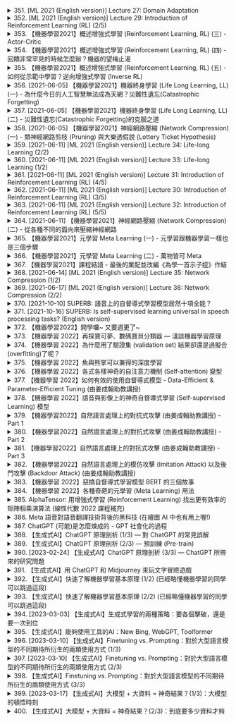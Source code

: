 <details>
<summary>351. [ML 2021 (English version)] Lecture 27: Domain Adaptation</summary><br>

<a href="https://www.youtube.com/watch?v=8AKqH6V9kjE" target="_blank">
    <img src="https://img.youtube.com/vi/8AKqH6V9kjE/maxresdefault.jpg" 
        alt="[Youtube]" width="200">
</a>

# [ML 2021 (English version)] Lecture 27: Domain Adaptation


</details>

<details>
<summary>352. [ML 2021 (English version)] Lecture 29: Introduction of Reinforcement Learning (RL) (2/5)</summary><br>

<a href="https://www.youtube.com/watch?v=jbN0oYLtXps" target="_blank">
    <img src="https://img.youtube.com/vi/jbN0oYLtXps/maxresdefault.jpg" 
        alt="[Youtube]" width="200">
</a>

# [ML 2021 (English version)] Lecture 29: Introduction of Reinforcement Learning (RL) (2/5)


</details>

<details>
<summary>353. 【機器學習2021】概述增強式學習 (Reinforcement Learning, RL) (三) - Actor-Critic</summary><br>

<a href="https://www.youtube.com/watch?v=kk6DqWreLeU" target="_blank">
    <img src="https://img.youtube.com/vi/kk6DqWreLeU/maxresdefault.jpg" 
        alt="[Youtube]" width="200">
</a>

# 【機器學習2021】概述增強式學習 (Reinforcement Learning, RL) (三) - Actor-Critic


</details>

<details>
<summary>354. 【機器學習2021】概述增強式學習 (Reinforcement Learning, RL) (四) - 回饋非常罕見的時候怎麼辦？機器的望梅止渴</summary><br>

<a href="https://www.youtube.com/watch?v=73YyF1gmIus" target="_blank">
    <img src="https://img.youtube.com/vi/73YyF1gmIus/maxresdefault.jpg" 
        alt="[Youtube]" width="200">
</a>

# 【機器學習2021】概述增強式學習 (Reinforcement Learning, RL) (四) - 回饋非常罕見的時候怎麼辦？機器的望梅止渴


</details>

<details>
<summary>355. 【機器學習2021】概述增強式學習 (Reinforcement Learning, RL) (五) - 如何從示範中學習？逆向增強式學習 (Inverse RL)</summary><br>

<a href="https://www.youtube.com/watch?v=75rZwxKBAf0" target="_blank">
    <img src="https://img.youtube.com/vi/75rZwxKBAf0/maxresdefault.jpg" 
        alt="[Youtube]" width="200">
</a>

# 【機器學習2021】概述增強式學習 (Reinforcement Learning, RL) (五) - 如何從示範中學習？逆向增強式學習 (Inverse RL)


</details>

<details>
<summary>356. [2021-06-05] 【機器學習2021】機器終身學習 (Life Long Learning, LL) (一) - 為什麼今日的人工智慧無法成為天網？災難性遺忘(Catastrophic Forgetting)</summary><br>

<a href="https://www.youtube.com/watch?v=rWF9sg5w6Zk" target="_blank">
    <img src="https://img.youtube.com/vi/rWF9sg5w6Zk/maxresdefault.jpg" 
        alt="[Youtube]" width="200">
</a>

# 【機器學習2021】機器終身學習 (Life Long Learning, LL) (一) - 為什麼今日的人工智慧無法成為天網？災難性遺忘(Catastrophic Forgetting)

### 核心主題：Life Long Learning（終身學習）的挑戰與評估方法

#### 主要觀念：
1. **終身學習的定義**：
   - 終身學習是指機器在面對一系列連續任務時，能夠逐漸適應並提高性能，而不斷更新其知識和能力。

2. **主要挑戰**：
   - **數據災氾（Data Flood）**：隨著新任務的引入，舊任務的數據逐漸被淹沒，導致模型可能遺忘或無法有效遷移已有知識。
   - **知識遷移的困難性**：新舊任務之間可能存在概念差異，機器需要有效地將已習得的知識應用到新的情境中。

3. **評估方法的核心思想**：
   - 終身學習的效果通常通過模型在完成所有任務後，對先前所有任務的性能進行綜合評估來衡量。
   - 評估方法包括向前遷移（Forward Transfer）和向後遷移（Backward Transfer），用於分析模型在新增任務後對舊任務影響的程度。

#### 問題原因：
1. **數據淹沒**：
   - 新任務的大量數據可能蓋過舊任務的數據，導致模型性能下降。
   
2. **遷移學習的局限性**：
   - 現有方法往往未能有效處理新舊任務之間的概念差異，影響遷移效果。

#### 解cision 方法：
1. **向前遷移（Forward Transfer）**：
   - 評估在未接觸到某項新任務時，模型已掌握的能力。
   - 使用指標：$RT-1, T$ 指標，計算在新增任務前後模型性能的提升。

2. **向後遷移（Backward Transfer）**：
   - 評估學習新任務後對舊任務性能的影響。
   - 使用指標：$R_{T-1, 1}$ 和 $R_1,1$，計算在新增任務前後舊任務性能的下降幅度。

3. **綜合評估方法**：
   - 將所有任務完成後的正確率平均值作為終身學習系統的整體評估指標。
   - 評估模型在完成所有任務後對早期任務的保持能力，通常會逐漸降低。

#### 優 化 方 式：
1. **提出高階遷移機制**：
   - 採用更加智能的遷移學習策略，例如使用元學習（Meta-Learning）或多層次表示學習，來提高舊任務知識的保留和新舊任務之間的遷移效果。

2. **數據平衡技術**：
   - 引入數據再加權或生成技術，平衡新舊任務的數據影響力，防止數據淹沒現象。

3. **網絡架構優化**：
   - 設計特定的神經網絡結構，如分離式憶憶儲單元，來保存和更新不同任務的知識，避免相互幹擾。

#### 結論與展望：
1. **目前挑戰**：
   - 大多數終身學習方法仍舊面臨遷移效率低、數據淹沒等問題，導致性能未能達到理想狀態。
   - 向後遷移（Backward Transfer）指標通常為負，表顯模型在新增任務後舊能力的下降。

2. **未來方向**：
   - 開發更加高效的遷移學習算法，提升新舊任務之間的知識共享和保留效果。
   - 探索新型網絡架構和數據處理技術，以應對終身學習中的多樣化挑戰。
</details>

<details>
<summary>357. [2021-06-05] 【機器學習2021】機器終身學習 (Life Long Learning, LL) (二) - 災難性遺忘(Catastrophic Forgetting)的克服之道</summary><br>

<a href="https://www.youtube.com/watch?v=Y9Jay_vxOsM" target="_blank">
    <img src="https://img.youtube.com/vi/Y9Jay_vxOsM/maxresdefault.jpg" 
        alt="[Youtube]" width="200">
</a>

# 【機器學習2021】機器終身學習 (Life Long Learning, LL) (二) - 災難性遺忘(Catastrophic Forgetting)的克服之道

### 研究領域：終身學習（Lifelong Learning）/ 持續學習（Continual Learning）

#### 核心概念：
- **終身學習（Lifelong Learning）**：指機器在現實環境中逐步接觸新任務，並在不遺忘舊知識的前提下，不斷提升學習能力。
- **持續學習（Continual Learning）**：強調模型在線性時間內處理非穩態數據流的能力，避免 catastrophic forgetting。

---

### 文章重點整理

#### 1. 核心主題
- 探討終身學習的三個情境及其挑戰。
- 強調模型在連續任務學習中避免知識遺忘的重要性。
- 分析不同學習策略對模型性能的影響。

#### 2. 主要觀念
- **非穩態數據流**：學習任務和數據分布隨時間變化，且新舊任務相互影響。
- **逐次任務學習**：模型需在接觸每一項新任務後，保持並提升已有能力。
- ** Curriculum Learning**：通過合理安排學習任務的順序，提高學習效率。

#### 3. 問題原因
- **Catastrophic Forgetting**：傳統深度學習方法易因更新參數而遺忘舊知識。
- **任務依賴性**：新舊任務之間的特性差異可能互相干擾。
- **模型容量限制**：固定架構難以適應不斷增加的新任務。

#### 4. 解決方法
##### (1) 知識保存技術
- **早期 freezing 技術**：鎖定關鍵網路層，防止其參數更新。
- ** elastic weight consolidation**：動態調控 synaptic intelligence，保護重要權重。
- **Progressive Neural Networks**：逐次增加新ネットワーク層，避免幹擾舊結構。

##### (2) 數據保存技術
- **生成數據方法**：利用GAN等模型生成虛擬數據，平衡新舊任務的訓練數據量。
- **經驗回放**：存儲並重複使用過去任務的數據，防止遺忘。

##### (3) 網路架構優化
- **多任務學習架構**：設計共享和專用子網絡，實現多任務協作。
- **分模塊結構**：將網路劃分為可更新和不可更新部分，平衡新舊任務需求。

#### 5. 優化方式
- ** Curriculum Learning**：按特定順序學習任務，降低 catastrophic forgetting 的風險。
- **動態模型調整**：根據新舊任務特性，動態優化模型架構和參數。
- **聯合學習策略**：結合知識保存、數據生成和網絡架構優化，提升整體性能。

#### 6. 結論
- 終身學習在實際應用中具有重要意義，需綜合考慮任務特性、模型架枸和學習策略。
- 相同順序的任務學習效果差異明顯， Curriculum Learning 可顯著提升學習效率。
- 未來研究可進一步探索更高效的知識保存方法和動態適應機制。

---

### 研究領域重要概念
1. **終身學習（Lifelong Learning）**：指機器在不斷變化的環境中，持續接觸新任務並累積知識的能力。
2. **持續學習（Continual Learning）**：強調模型在處理非穩態數據流時的實時性與有效性。
3. ** Curriculum Learning**：通過合理安排學習內容的順序，提升學習效率和效果的方法。

---

以上為文章整理之重點，各小節以條列格式清晰地闡述了核心主題、主要觀念、問題原因、解決方法、優化方式及結論。
</details>

<details>
<summary>358. [2021-06-05] 【機器學習2021】神經網路壓縮 (Network Compression) (一) - 類神經網路剪枝 (Pruning) 與大樂透假說 (Lottery Ticket Hypothesis)</summary><br>

<a href="https://www.youtube.com/watch?v=utk3EnAUh-g" target="_blank">
    <img src="https://img.youtube.com/vi/utk3EnAUh-g/maxresdefault.jpg" 
        alt="[Youtube]" width="200">
</a>

# 【機器學習2021】神經網路壓縮 (Network Compression) (一) - 類神經網路剪枝 (Pruning) 與大樂透假說 (Lottery Ticket Hypothesis)

### 文章重點整理

#### 核心主題
- **網絡修剪（Network Pruning）的有效性與影響**
- **大樂透假說（Lottery Ticket Hypothesis, LTH）的討論與爭議**

#### 主要觀念
1. **大樂透假說的核心思想**：
   - 經過訓練後的大型神經網絡中，存在一些小型的子網絡（_lottery tickets_），這些子網絡在隨機初始化時即具有良好的學習能力。
   - 修剪大型網絡以保留這些優秀的子網絡，並在修剪後進行微調，可以達到與原網絡相近或甚至更佳的性能。

2. **反對大樂透假說的研究**：
   - 某些研究指出，直接訓練小型網絡（而非修剪後的網絡）在適當調整訓練參數的情況下，可以獲得 competitive 的性能。
   - 網絡修剪的效果可能受到學習率和修剪策略的影響。

#### 問題原因
1. **大樂透假說的局限性**：
   - 修剪後的網絡需要依賴從大型網絡中繼承的參數，這限制了其通用性和可解釋性。
   - 在某些情況下（如高.learning rate或結構化修剪），大樂透假說的效果並不顯著。

2. **直接訓練小型網絡的挑戰**：
   - 小型網絡在訓練初期可能表現 inferior，但通過增加訓練步數或調整超參數，可以逐步提升性能。

#### 解決方法
1. **修剪後網絡的微調**：
   - 在修剪大型網絡後，對保留的部分進行額外的微調以優化性能。

2. **直接訓練小型網絡的策略**：
   - 增加訓練數據或訓練步數。
   - 調整學習率和正則化參數以提高訓練效果。

3. **多樣化修剪策略**：
   - 採用結構化修剪（如按通道或 neurons 進行修剪），而非完全不結構化的修剪，可能獲得更好的結果。

#### 結論
1. **大樂透假說的影響**：
   - 儘管在某些條件下成立，但其普適性受到質疑。未來的研究需要進一步探討其適用範圍和限制。

2. **網絡修剪與直接訓練的平衡**：
   - 修剪技術在特定情況下有效，但直接訓練小型網絡在適當調整後也可以獲得競爭力。
   - 網絡規模的選擇應該根據具體任務和數據集來定。

3. **未來研究方向**：
   - 探討不同修剪策略對性能的影響。
   - 深入研究大樂透假說在不同架構和任務中的表現。
   - 資源受限的情況下，探索如何在不依賴大型網絡的前提下，提升小型模型的效果。

---

### 總結
文章圍繞網絡修剪的有效性展開了深入探討，既肯定了大樂透假說的貢獻，也指出了其局限性。同時，提出了直接訓練小型網絡的可能性和條件，為網絡設計提供了多樣化的選擇。未來的研究需進一步驗證不同策略在各種場景下的效果，以期找到最優的模型壓縮與訓練方法。
</details>

<details>
<summary>359. [2021-06-11] [ML 2021 (English version)] Lecture 34: Life-long Learning (2/2)</summary><br>

<a href="https://www.youtube.com/watch?v=-2r4cqDP4BY" target="_blank">
    <img src="https://img.youtube.com/vi/-2r4cqDP4BY/maxresdefault.jpg" 
        alt="[Youtube]" width="200">
</a>

# [ML 2021 (English version)] Lecture 34: Life-long Learning (2/2)

### 核心主題
- **_life-long learning (持續學習)**: 探討模型在連續任務學習中如何避免 catastrophic forgetting（災難性遺忘），並在不同任務之間保持良好的性能。

### 主要觀念
1. **Catastrophic Forgetting**: 模型在學習新任務時，可能會完全遺忘之前學到的知識。
2. **Incremental Learning**: 在不遺忘先前知識的情況下逐步學習新任務。
3. **Data Generation Methods**: 通過生成數據來緩解存儲真實數據的高成本問題。

### 問題原因
- **Task Dependency**: 後續任務的學習可能會影響先前任務的表現，尤其是當任務順序不合理時。
- **Resource Constraints**: 存儲和處理大量真實數據的需求較高。

### 解決方法
1. **Regularization Techniques**:
   - **Elastic Weight Consolidation (EWC)**: 通過限制關鍵參數的變化來保護重要權重。
   - **Synaptic Intelligence (SI)**: 動態調整參數更新，優先保留對先前任務重要的神經元。
2. **Data Generation Approaches**:
   - 使用生成對抗網絡（GANs）或其他生成模型創建合成數據，以減少對真實數據的依賴。
3. **Curriculum Learning**: 通過合理安排任務順序，逐步增加任務難度，優化學習效果。

### 優化方式
1. **Task Order Optimization**: 研究不同任務順序對學習效果的影響，尋找最優的學習路徑。
2. **Efficient Resource Utilization**: 利用生成數據代替存儲真實數據，降低計算和存儲成本。
3. **Generalization Across Tasks**: 通過優化模型結構或算法，提高模型在多任務間的泛化能力。

### 結論
- 持續學習是人工智能領域的重要研究方向，旨在實現類似人類的學習能力。
- 目前已有一些有效的解決方案，如正則化技術、數據生成方法和課程學習策略。
- 未來的研究應關注更複雜的持續學習場景，並探索如何在不同任務順序下優化模型性能。

### 參考文獻
- "Learning without Forgetting" (LwF)
- Incremental Classifier and Representation Learning (iCaRl)
</details>

<details>
<summary>360. [2021-06-11] [ML 2021 (English version)] Lecture 33: Life-long Learning (1/2)</summary><br>

<a href="https://www.youtube.com/watch?v=yAX8Ydfek_I" target="_blank">
    <img src="https://img.youtube.com/vi/yAX8Ydfek_I/maxresdefault.jpg" 
        alt="[Youtube]" width="200">
</a>

# [ML 2021 (English version)] Lecture 33: Life-long Learning (1/2)

### 文章重點整理

#### 核心主題
- **_life-long learning (Lifelong Learning, L4)_**：探討機器學習模型在連續任務學習中保持性能的挑戰與方法。

#### 主要觀念
1. **連續任務學習的特性**：
   - 隨著新任務的加入，舊任務的表現會逐漸下降。
   - 最近學習的任務通常表現最佳，而早期任務可能被嚴重遺忘。

2. **評估方法**：
   - **前向遷移（Forward Transfer）**：衡量模型在未接觸特定任務時的學習效果。
   - **反向遷移（Backward Transfer）**：評估模型在完成所有任務後，對早期任務表現的影響。
   - **平均正確率**：學習完所有任務後，模型在所有任務上的平均性能。

3. **挑戰與問題**：
   - 模型在學習新任務時容易遺忘舊任務（ catastrophic forgetting）。
   - 如何量化遷移能力和遺忘程度是評估系統的重要課題。

#### 評估方法詳細解說
1. **平均正確率**：
   - 學習完所有任務後，測試模型在所有任務上的正確率並取平均。
   - 最常見的評估指標，反映模型整體性能。

2. **反向遷移（Backward Transfer）**：
   - 計算公式：$\text{Backward Transfer} = \sum_{t=1}^{T} (R_T,t - R_t,t)$。
   - 解釋：衡量完成所有任務後，模型對早期任務表現的提升或下降情況。
   - 通常為負值，若遷移能力為正則表示模型在新任務學習後提升了早期任務性能。

3. **前向遷移（Forward Transfer）**：
   - 計算公式：$\text{Forward Transfer} = R_{T-1,T} - R_{0,T}$。
   - 解釋：衡量模型在未接觸特定任務時的學習效果，評估模型的泛化能力。

#### 優化方式
- **平衡新舊任務學習**：通過正規化的技術（如 Elastic Weight Consolidation, EWC）來防止 catastrophic forgetting。
- **遷移學習策略**：設計modelo que mantenha o desempenho em tarefas anteriores ao aprender novas.

#### 總結
- 機器學習模型在連續任務學習中面臨遺忘問題，反向遷移和平均正確率是常見的評估指標。
- 反向遷移為負值代表模型性能下降，若能提出方法使遷移能力為正，表示模型具有強大的 life-long learning 能力。
- 未來研究可聚焦於設計更有效的防止遺忘技術，並探索如何提升遷移學習的效果。
</details>

<details>
<summary>361. [2021-06-11] [ML 2021 (English version)] Lecture 31: Introduction of Reinforcement Learning (RL) (4/5)</summary><br>

<a href="https://www.youtube.com/watch?v=pibO_5JhQ4U" target="_blank">
    <img src="https://img.youtube.com/vi/pibO_5JhQ4U/maxresdefault.jpg" 
        alt="[Youtube]" width="200">
</a>

# [ML 2021 (English version)] Lecture 31: Introduction of Reinforcement Learning (RL) (4/5)

### 文章重點整理

#### 核心主題
- **.reward shaping 在強化學習中的應用**
- **基於好奇心的獎勵塑形方法**

#### 主要觀念
1. **Reward Shaping (獎勵塑形)**
   - 定義： Reward shaping 是一種通過設計和調整獎勵函數來指導AGENT learning過程的方法。
   - 段落位置：第2段

2. **Curiosity-Based Reward Shaping (基於好奇心的獎勵塑形)**
   - 定義： 基於好奇心的獎勵塑形是一種通過激發AGENT的好奇心，使其主動探索新環境和新事物的方法。
   - 段落位置： 第10段

3. **Sparse Rewards (稀疏獎勵)**
   - 說明： 稀疏獎勵是指在學習過程中獎勵信號出現的頻率很低，使得AGENT難以有效學習。
   - 段落位置： 第8段

4. **Meaningful New Things (有意義的新事物)**
   - 定義： 在基於好奇心的獎勵塑形中，有意義的新事物是指AGENT在探索過程中新接觸到的、具有實際意義的信息或環境變化。
   - 段落位置： 第10段

#### 啟發來源
- **ICML 2017 Paper on Curiosity-Based Reinforcement Learning**
  - 內容簡述： 本文提出了一種基於好奇心的強化學習方法，並通過實驗展示了該方法在Mario遊戲中的有效性。
  - 段落位置： 第9段

#### 問題原因
1. **Sparse Rewards Issue (稀疏獎勵問題)**
   - 說明： 稀疏獎勵使得AGENT難以從環境中獲得及時和有效的反饋，影響學習效率。
   - 段落位置： 第8段

2. **Noise in Exploration (探索中的噪聲問題)**
   - 說明： 在基於好奇心的獎勵塑形中，AGENT可能因環境中的噪聲而誤判新事物，從而影響有效探索。
   - 段落位置： 第13段

#### 解決方法
1. **Curiosity-Based Intrinsic Reward (基於好奇心的固有獎勵)**
   - 說明： 經過設計的固有獎勵函數用於激發AGENT的好奇心，使其更有可能探索新環境。
   - 段落位置： 第10段

2. **Filtering Meaningless Noise (過濾無意義噪聲)**
   - 說明： 在基於好奇心的獎勵塑形中，需設計機制以過濾無意義的新事物，如背景噪聲，確保AGENT能有效探索。
   - 段落位置： 第13段

3. **Pre-training and Fine-tuning (預訓練和微調)**
   - 說明： 在某些情況下，AGENT需要先在已知環境中進行預訓練，然後再在新環境中進行微調以提高學習效果。
   - 段落位置： 第12段

#### 總結
- **Reward Shaping的價值**： Reward shaping 是一種有效的強化學習技術，能夠通過設計獎勵函數引導AGENT learning方向。
- **Curiosity-Based 方法的創新性**： 基於好奇心的獎勵塑形方法成功地激發了AGENT的好奇心，使其在缺乏外部獎勵的情況下也能進行有效的探索和學習。
- **挑戰與改進**： 雖然基於好奇心的方法展示出了巨大的潛力，但還需要進一步研究如何過濾無意義的新事物，並提高其在不同環境中的泛化能力。

#### 參考文獻
1. Curiosity-Based Reinforcement Learning Paper (ICML 2017)
   - 貢獻： 提出了一種基於好奇心的強化學習方法，展示了其在遊戲環境中的有效性。
   
---

以上整理涵蓋了文章的核心主題、主要觀念、問題原因、解決方法、優化方式和結論等部分，每個主要概念均附有相應段落位置供查閱。
</details>

<details>
<summary>362. [2021-06-11] [ML 2021 (English version)] Lecture 30: Introduction of Reinforcement Learning (RL) (3/5)</summary><br>

<a href="https://www.youtube.com/watch?v=Cf-WkM-Xef0" target="_blank">
    <img src="https://img.youtube.com/vi/Cf-WkM-Xef0/maxresdefault.jpg" 
        alt="[Youtube]" width="200">
</a>

# [ML 2021 (English version)] Lecture 30: Introduction of Reinforcement Learning (RL) (3/5)

# 文章整理：深度強化學習中的策略.gradient descent 方法

## 核心主題
本文主要探討深度強化學習中策略.gradient descent方法的核心思想及其應用，特別是其在多個具體算法（如DQN和Rainbow DQN）中的實現與優化。

---

## 主要觀念

1. **策略.gradient descent的基本原理**  
   - 策略.gradient descent是一種通過梯度下降方法來最優化策略的方法，旨在最大化累積獎勵。
   - 通過將策略表示為神經網絡，並利用環境反饋來更新網絡參數，從而實現策略的迭代改進。

2. **與值函數方法的結合**  
   - 策略.gradient descent通常與值函數（V(s)）相結合，其中值函數表徵在某一狀態下平均累積獎勵的期望。
   - 如果策略產生的獎勵超過值函數的期望值，則表明策略表現優異；否則需進行調整。

3. **_sampling的重要性**  
   - 總體來看，強化學習的效果高度依賴於樣本的質量和多寡。良好的sampling能有效提高算法的訓練效果。

---

## 問題原因

1. **環境不確定性**  
   - 在某些情況下，後續狀態（S_b）並非總是跟隨先前列車狀態（S_a），這導致傳統方法難以有效學習。

2. **過於依賴固定序列**  
   - 若算法過度依賴固定的環境序列來訓練值函數，將限制其在多樣化環境中的適應能力。

---

## 解決方法

1. **強調sampling的關鍵作用**  
   - 確保足夠多且多樣化的樣本被收集，以提高值函數估計的準確性。  
   - 在實踐中，可通過增加 episodic 的數量或使用經驗重放（Experience Replay）技術來優化 sampling。

2. **利用期望值進行策略評估**  
   - 值函數V(s)被定義為在狀態s下平均累積獎勵的期望。即使環境存在 randomness，仍可通過.expectation的計算來指導策略的改進。

3. **.actor 為概率分佈的實現**  
   - 將.actor 看作一個概率分髮器，其輸出經過.softmax normalization後用於_sampling actions。這使得策略具有探索性與利用性的平衡。

---

## 優化方式

1. **多樣化的sampling策略**  
   - 使用經驗重放等技術來增加樣本的多樣性，從而提高算法的泛化能力。

2. **複合算法的集成**  
   - 如Rainbow DQN，通過整合七種不同的DQN變體（如Double DQN、 Dueling DQN等），顯著提升了算法的性能和穩定性。

3. **深度網絡的結構優化**  
   - 選擇適合task的網絡架構，並 tunes hyperparameters（例如學習率、批量大小等）以進一步提升訓練效果。

---

## 結論

策略.gradient descent方法為深度強化學習提供了一種有效的框架。通過結合值函數和.actor ，該方法能在不確定性和複雜性並存的環境中實現高效的學習與決策。未來的研究可圍繞更優化的sampling技術、網絡架構的設計以及多智能體協作等方面進一步展開，以應對更具挑戰性的應用場景。
</details>

<details>
<summary>363. [2021-06-11] [ML 2021 (English version)] Lecture 32: Introduction of Reinforcement Learning (RL) (5/5)</summary><br>

<a href="https://www.youtube.com/watch?v=9H3ShV57lHs" target="_blank">
    <img src="https://img.youtube.com/vi/9H3ShV57lHs/maxresdefault.jpg" 
        alt="[Youtube]" width="200">
</a>

# [ML 2021 (English version)] Lecture 32: Introduction of Reinforcement Learning (RL) (5/5)

### 小節歸納

#### 核心主題
- 強化學習（Reinforcement Learning, RL）在機器人控制和自動化行為中的應用。
- 使用 imitation learning 和 inverse reinforcement learning (IRL) 方法來教導機器完成特定任務。
- 探討機器能否超越人類能力的可能。

#### 主要觀念
1. **imitation learning**：通過示範行為讓機器學習並重現該行為。
2. **inverse reinforcement learning (IRL)**：從示範中推斷.reward function，使機器理解目標和獎勵結構。
3. **_reward function_**：定義任務的獎勵標準，指導機器完成特定目標。
4. **自主目標設置**：機器可以自創目標並探索實現方法。

#### 問題原因
- 傷害 imitation learning 的限制在於示範行為可能不完美或不易於重現。
- IRL 方法需要明確的.reward function，否則易受示範者偏好偏差影響。
- 傷害機器依賴人類示範，缺乏自主學習和改進能力。

#### 解決方法
1. **使用 IRL 獲取.reward function**：通過示範行為推斷.reward function，使機器理解目標。
2. **增加額外限制條件**：在已有的.reward function 中添加新條件，如速度要求，以激勵機器優化性能。
3. **自主目標設置**：允許機器自定目標並探索實現方法，提升學習能力。

#### 確優化方式
1. **改進 IRL 框架**：通過強化學習和多樣化的示範數據來提高.reward function 的準確性。
2. **結合其他算法**：將 IRL 與深度學習、圖像識別等技術結合，提升機器的綜合能力。
3. **人機協作優化**：人類提供示範和指導，機器自主探索和改進，實現最佳性能。

#### 結論
- 強化學習和 IRL 方法具有潛力教導機器完成複雜任務。
- 機器在特定條件下可以超越人類能力，但需藉助額外的.reward function 和限制條件。
- 未來研究應注重提升 IRL 的 robustness 和 generalization 能力，並探索人機協作的新模式。
</details>

<details>
<summary>364. [2021-06-11] 【機器學習2021】神經網路壓縮 (Network Compression) (二) - 從各種不同的面向來壓縮神經網路</summary><br>

<a href="https://www.youtube.com/watch?v=xrlbLPaq_Og" target="_blank">
    <img src="https://img.youtube.com/vi/xrlbLPaq_Og/maxresdefault.jpg" 
        alt="[Youtube]" width="200">
</a>

# 【機器學習2021】神經網路壓縮 (Network Compression) (二) - 從各種不同的面向來壓縮神經網路

# 文章重點整理：網絡壓縮技術研究與應用

## 核心主題
- 網絡壓縮（Network Compression）旨在降低深度學習模型的計算複雜度和存儲需求，使其在資源受限的環境中更有效地運行。

## 主要觀念
1. **網絡架構設計**：通過設計高效的網絡結構來降低模型大小。
2. **知識蒸餾（Knowledge Distillation）**：利用.teacher model. 的知識來提升.student model. 的性能。
3. **網絡剪枝（Network Pruning）**：刪除網絡中冗餘的神經元或連接，以簡化模型。
4. **參數量化（Parameter Quantization）**：將模型權重表示為低精度數據，進一步壓縮模型大小。

## 問題原因
- 深度學習模型通常需要大量的計算資源和存儲空間，限制了其在移動設備等資源有限環境中的應用。
- 大規模模型的計算成本高昂，影響其實用性和可-scalability.

## 解決方法
1. **網絡架構設計**：
   - 引入更深思熟慮的網絡結構，如.MobileNet, EfficientNet. 等，以平衡性能和效率。
   - 使用分層結構或模塊化設計，提高計算效率。

2. **知識蒸餾**：
   - 利用高性能教師模型指導學生模型的訓練，使.student model. 在保持教師模型性能的前提下規模更小、效率更高。

3. **網絡剪枝**：
   - 啊倫基式剪枝：通過訓練後刪除冗餘神經元或連接。
   - 應用剪枝技術後，可配合微調進一步提升模型性能。

4. **參數量化**：
   - 對模型權重進行低精度量化（如使用8位整數），在損失少量精度的前提下大幅降低存儲需求。

## 優化方式
- 多種壓縮技術可以結合使用，以實現更高效的網絡壓縮效果。
  - 例如，在完成知識蒸餾後進一步應用網絡剪枝和參數量化。

## 結論
- 網絡壓縮技術為深度學習模型在移動設備和其他資源受限環境中的應用提供了有效的解決方案。
- 隨著研究的深入，未來將開發出更多高效的網絡壓縮方法，進一步推動人工智能技術的落地與應用。
</details>

<details>
<summary>365. 【機器學習2021】元學習 Meta Learning (一) - 元學習跟機器學習一樣也是三個步驟</summary><br>

<a href="https://www.youtube.com/watch?v=xoastiYx9JU" target="_blank">
    <img src="https://img.youtube.com/vi/xoastiYx9JU/maxresdefault.jpg" 
        alt="[Youtube]" width="200">
</a>

# 【機器學習2021】元學習 Meta Learning (一) - 元學習跟機器學習一樣也是三個步驟


</details>

<details>
<summary>366. 【機器學習2021】元學習 Meta Learning (二) - 萬物皆可 Meta</summary><br>

<a href="https://www.youtube.com/watch?v=Q68Eh-wm1Ts" target="_blank">
    <img src="https://img.youtube.com/vi/Q68Eh-wm1Ts/maxresdefault.jpg" 
        alt="[Youtube]" width="200">
</a>

# 【機器學習2021】元學習 Meta Learning (二) - 萬物皆可 Meta


</details>

<details>
<summary>367. 【機器學習2021】課程結語 - 最後的業配並改編《為學一首示子姪》作結</summary><br>

<a href="https://www.youtube.com/watch?v=JXDjNh2qlfc" target="_blank">
    <img src="https://img.youtube.com/vi/JXDjNh2qlfc/maxresdefault.jpg" 
        alt="[Youtube]" width="200">
</a>

# 【機器學習2021】課程結語 - 最後的業配並改編《為學一首示子姪》作結


</details>

<details>
<summary>368. [2021-06-14] [ML 2021 (English version)] Lecture 35: Network Compression (1/2)</summary><br>

<a href="https://www.youtube.com/watch?v=CB0a3aBwND8" target="_blank">
    <img src="https://img.youtube.com/vi/CB0a3aBwND8/maxresdefault.jpg" 
        alt="[Youtube]" width="200">
</a>

# [ML 2021 (English version)] Lecture 35: Network Compression (1/2)

### 小節整理：文章重點歸納

#### 1. 核心主題
- 探討網絡剪枝（Network Pruning）的效果及其背後的理論機制。
- 比較兩種主要假設：**Lottery Hypothesis** 和 **Weight Agnostic Networks (WAN)**。

#### 2. 主要觀念
##### a. Lottery Hypothesis（ lottery hypothesis）
- 提出大網絡中存在「贏家通喫」的參數，這些參數在剪枝後的小網絡中能夠保持較好的性能。
- 剪枝過程通過借用大網絡中的隨機參數來提升小網絡的性能。

##### b. Weight Agnostic Networks (WAN)
- 表明即使網絡的所有參數都是隨機初始化或固定爲常數（如1.5），也可以在一定程度上實現良好的性能。
- 指出網絡的結構設計可能比參數本身更重要。

#### 3. 主要問題
##### a. Lottery Hypothesis 的局限性
- **Rethinking The Value Of Network Pruning** 這篇文章提出了相反的觀點，指出Lottery Hypothesis的現象可能僅在特定條件下成立。
- 實驗表明，當學習率較高時，無法觀察到Lottery Hypothesis的效果。

##### b. 剪枝後網絡訓練的挑戰
- 直接訓練小網絡（從隨機初始化開始）通常被認爲性能不如先訓練大網絡再進行剪枝的方法。
- 但實驗發現，如果給予足夠多的訓練 epochs，直接訓練的小網絡可以達到與剪枝後網絡相當甚至更好的性能。

#### 4. 解決方法
##### a. 針對 Lottery Hypothesis 的質疑
- **Rethinking The Value Of Network Pruning** 提出通過增加學習率或調整剪枝策略（如結構化剪枝）來驗證Lottery Hypothesis的普適性。
- 強調實驗條件（如學習率、訓練 epochs 等）對結果的重要影響。

##### b. 直接訓練小網絡
- 建議直接訓練小型網絡，並給予足夠的訓練.epoch數，可以避免對大網絡剪枝的依賴。
- 指出剪枝的優勢可能更多地來源於模型搜索（model search）而非簡單的參數保留。

#### 5. 結論與展望
##### a. Lottery Hypothesis 的適用性
- Lottery Hypothesis 可能在特定條件下成立，但其普適性仍需進一步研究。
- 不同的剪枝策略和訓練參數可能影響其效果。

##### b. WAN 的啟發
- 網絡性能不一定完全依賴於精細調控的參數，結構設計的重要性不容忽視。

##### c. 未來研究方向
- 探討不同學習率和訓練策略對Lottery Hypothesis的影響。
- 研究結構化剪枝（如通道剪枝）是否能更好地支撐Lottery Hypothesis。
- 深入分析直接訓練小型網絡的可行性與優勢。

#### 6. 參考文獻
- Lottery Hypothesis: ICLR 2019
- Rethinking The Value Of Network Pruning: ICLR 2019
- Weight Agnostic Networks: Arxiv （早期版本）

---

### 總結
文章主要圍繞網絡剪枝的效果展開討論，探討了Lottery Hypothesis 和 WAN 的核心觀念及其局限性。實驗結果表明，Lottery Hypothesis 的效果可能受限於特定條件（如學習率、訓練epochs等），而直接訓練小型網絡在某些情況下可以取得不俗的性能。未來的研究需要進一步驗證這些假說的普適性並探索更有效的剪枝策略。
</details>

<details>
<summary>369. [2021-06-17] [ML 2021 (English version)] Lecture 36: Network Compression (2/2)</summary><br>

<a href="https://www.youtube.com/watch?v=mGRdOGdOZ-4" target="_blank">
    <img src="https://img.youtube.com/vi/mGRdOGdOZ-4/maxresdefault.jpg" 
        alt="[Youtube]" width="200">
</a>

# [ML 2021 (English version)] Lecture 36: Network Compression (2/2)

### 重點整理

#### 核心主題
本文主要探討深度學習模型的.compression技術，旨在在不顯著降低模型性能的前提下，減小模型大小並降低計算開銷，以應對計算資源有限或存儲空間受限的情境。

#### 主要觀念
1. **模型壓縮的重要性**：隨著深度學習模型規模的增大，模型參數量激增，導致硬件需求和運行成本上升。此背景下，模型壓縮技術成為關鍵。
2. **核心方法**：
    - **網絡架構搜索（ Neural Architecture Search, NAS）**：通過自動化搜索最佳網絡結構來降低模型複雜度。
    - **知識蒸餾（Knowledge Distillation）**：利用 teachers 模型的知識來訓練.student 模型，使.student 模型在保持性能的同時體積更小。
    - **網絡剪枝（Network Pruning）**：通過移除冗餘神經元或通道來精簡模型結構。
    - **參數量化（Parameter Quantization）**：降低模型參數的精度，例如使用 8 位整數代替 32 位浮點數。
3. **動態深度與寬度調控**：根據具體任務需求或環境條件自動調整網絡深度和寬度，以平衡性能與資源消耗。

#### 問題原因
1. **模型規模過大**：深度學習模型通常包含數百萬甚至十億個參數，這在移動設備等資源受限的平臺上難以部署。
2. **計算成本高昂**：大型模型需要大量的GPU/TPU資源進行訓練和推理，增加了運行成本。
3. **_deploy 障礙**：模型體積過大限制了其在邊緣計算、移動終端等場景中的應用。

#### 解決方法
1. **網絡架構搜索（NAS）**：
    - 自動化搜索最佳網絡結構， trades off between model complexity and performance.
    - 通過策略引導搜索過程，例如使用_rewards 基於性能指標。
2. **知識蒸餾**：
    - 使用大而精的教師模型訓練小而廉的學生模型。
    - 維度包括.temperature_scaling、動態	label_smoothing 等技術來提升.student 模型的學習效果。
3. **網絡剪枝**：
    - 基於梯度重要性或響應值來移除冗餘神經元或通道。
    - 可進一步配合低精度量化和修剪後重training 提升壓縮效果。
4. **參數量化**：
    - 降低模型參數的精度，如從 FP32 到.INT8，顯著減小模型大小。
    - 使用昆昆等算法來保持量化後的性能。
5. **動態深度與寬度調控**：
    - 根據輸入數據的複雜性自動調整網絡深度和.width。
    - 維度包括基於特徵相似性或梯度信號決定停止層數。

#### 優化方式
1. **多技術結合**：將上述方法有機結合，例如先修剪再量化，或在NAS中融入蒸餾策略，可獲得更好的壓縮效果。
2. **動態調控**：根據具體任務需求或環境條件自動調整網絡結構，實現.runtime 效能優化。
3. **低精度訓練與推理**：探索更低精度的訓練和推理技術，如混合精度訓練和量化感知訓練，提升量化後的模型性能。

#### 結論
深度學習模型壓縮技術為實際應用提供了重要突破。通過網絡架構搜索、知識蒸餾、剪枝、量化等多種方法的有機結合，可顯著降低模型複雜度而不犧牲性能。未來研究可在動態結構調控、低精度算法優化等方面進一步探索，以應對日益嚴峻的計算資源挑戰。
</details>

<details>
<summary>370. [2021-10-10] SUPERB: 語音上的自督導式學習模型居然十項全能？</summary><br>

<a href="https://www.youtube.com/watch?v=MpsVE60iRLM" target="_blank">
    <img src="https://img.youtube.com/vi/MpsVE60iRLM/maxresdefault.jpg" 
        alt="[Youtube]" width="200">
</a>

# SUPERB: 語音上的自督導式學習模型居然十項全能？

# 文章重點整理

## 核心主題
本文圍繞語音自監督學習（Self-Supervised Learning, SSL）在多樣化語音任務中的應用展開討論，特別是通過SUPERBenchmark評估不同SSL模型的性能。文章強調了SSL模型在語音處理領域從專才向通才轉變的可能性，並提出了未來研究的方向。

## 主要觀念
1. **自監督學習的優勢**： SSL技術利用大量未標註語音數據進行預訓練，顯著提升了模型的通用性與性能。
2. **SUPERBenchmark的作用**：該benchmark涵蓋了多個語音處理任務，旨在客觀評估SSL模型的效果，並促進研究人員的合作與競爭。
3. **從專才到通才的轉變**：通過SUPERBenchmark的測試，發現多個SSL模型在10個不同語音任務上均能超越傳統方法。
4. **未來研究方向**：探討SSL模型如何學習通用表徵，並進一步優化模型結構與訓練策略。

## 問題原因
1. **傳統特徵提取方法的局限性**：如FBANK等 traditional features在面對多樣化語音任務時表現不足。
2. ** SSL模型的可解釋性與通用性**：需深入研究SSL模型如何在預訓練階段捕獲語音數據中的通用表徵。

## 解決方法
1. **引入SUPERBenchmark**：提供了一個綜合性評估平臺，用於測試不同SSL模型在多任務上的性能。
2. **加權求和策略（Weighted Sum）**：允許下遊模型動態選擇上遊模型的最佳層，提升了最終效果。
3. **.opendatadrive/SUPERB數據集**：提供公用與隱藏數據集，保障了評估的公正性與可擴展性。

## 優化方式
1. **激勵研究者參與**：通過公開排行榜吸引更多研究人員加入SSL領域的研究。
2. **促進跨學科合作**：SUPERBenchmark的工作坊與特刊為研究者提供了交流平臺，推動技術進步。
3. **持續改進模型架構**：根據Benchmark的反饋結果，不斷優化_ssl算法與模型結構。

## 結論
1. **SSL模型的通用性顯現**：多個SSL模型在SUPERBenchmark上展現出超越傳統方法的能力，成為語音處理領域的重要工具。
2. **未來研究方向明確**：需進一步探討 SSL 模型如何學習到更為通用與 robust 的表徵，並探索其在更多實際應用中的可能性。
3. **研究生態的完善**：SUPERBenchmark及其相關服務為 ssl 領域的研究提供了完善的生態支撐，促進了技術的快速發展。

---

本文通過系統性地介紹_ssl 技術在語音處理領域的最新進展與挑戰，為研究者們提供了重要的參考與啟發。
</details>

<details>
<summary>371. [2021-10-16] SUPERB: Is self-supervised learning universal in speech processing tasks? (English version)</summary><br>

<a href="https://www.youtube.com/watch?v=GTjwYzFG54E" target="_blank">
    <img src="https://img.youtube.com/vi/GTjwYzFG54E/maxresdefault.jpg" 
        alt="[Youtube]" width="200">
</a>

# SUPERB: Is self-supervised learning universal in speech processing tasks? (English version)

### 小節歸納

#### 1. 核心主題  
- 探討自監督學習（Self-Supervised Learning, SSL）在語音和音頻處理中的應用及其通用性。  
- 通過SUPERB基準測試評估不同SSL模型在多種語音任務中的性能表現。  

#### 2. 主要觀念  
- 自監督學習能夠利用大量未標註數據進行有效訓練，具有顯著的潛力。  
- 傳統的FBank特徵提取方法可能不再是最佳選擇， SSL模型在多任務上表現出更好的性能。  
- 不同SSL模型的不同層可能包含適合特定任務的信息，下遊模型應有機會選擇最優層。  

#### 3. 問題原因  
- 傳統特徵提取方法（如FBank）在某些語音任務中表現有限。  
- SSL模型的各層表示信息分布不均，固定使用最後一層可能無法充分利用其潛力。  

#### 4. 解決方法  
- **SUPERB基準測試**：建立一個統一的評估框架，涵蓋多種語音相關任務（如ASR、關鍵詞 spotting 等）。  
- **多層加權求和表示**：允許下遊模型學習選擇上遊模型中哪一層的信息最爲適合特定任務。  

#### 5. 優化方式  
- 在第二輪比賽中引入了多層加權求和機制，使下遊模型能夠自適應地選擇最優的上遊模型層。  
- 鼓勵研究者上傳自己的SSL模型到SUPERB leaderboard，以促進競爭和技術進步。  

#### 6. 結論  
- 自監督學習模型在語音任務中展現出顯著的通用性，性能優於傳統的FBank方法。  
- 多層加權求和機制能夠進一步提升模型的表現。  
- 未來的研究方向應聚焦於理解這些模型如何在預訓練階段學習到通用特徵。  

#### 7. 其他重要信息  
- 鼓勵參與SUPERB挑戰、相關研討會（如AAAI 2022自監督學習工作坊）以及IEEE JSTSP的特別專刊，以推動領域的發展。  
- 提交截止日期：  
  - SUPERB Leaderboard：持續開放，建議在10月中旬前提交。  
  - AAAI 2022工作坊：11月12日截止。  
  - IEEE JSTSP專刊：本年底截止。
</details>

<details>
<summary>372. 【機器學習2022】開學囉~ 又要週更了~</summary><br>

<a href="https://www.youtube.com/watch?v=7XZR0-4uS5s" target="_blank">
    <img src="https://img.youtube.com/vi/7XZR0-4uS5s/maxresdefault.jpg" 
        alt="[Youtube]" width="200">
</a>

# 【機器學習2022】開學囉~ 又要週更了~


</details>

<details>
<summary>373. 【機器學習 2022】再探寶可夢、數碼寶貝分類器 — 淺談機器學習原理</summary><br>

<a href="https://www.youtube.com/watch?v=_j9MVVcvyZI" target="_blank">
    <img src="https://img.youtube.com/vi/_j9MVVcvyZI/maxresdefault.jpg" 
        alt="[Youtube]" width="200">
</a>

# 【機器學習 2022】再探寶可夢、數碼寶貝分類器 — 淺談機器學習原理


</details>

<details>
<summary>374. 【機器學習 2022】為什麼用了驗證集 (validation set) 結果卻還是過擬合(overfitting)了呢？</summary><br>

<a href="https://www.youtube.com/watch?v=xQXh3fSvD1A" target="_blank">
    <img src="https://img.youtube.com/vi/xQXh3fSvD1A/maxresdefault.jpg" 
        alt="[Youtube]" width="200">
</a>

# 【機器學習 2022】為什麼用了驗證集 (validation set) 結果卻還是過擬合(overfitting)了呢？


</details>

<details>
<summary>375. 【機器學習 2022】魚與熊掌可以兼得的深度學習</summary><br>

<a href="https://www.youtube.com/watch?v=yXd2D5J0QDU" target="_blank">
    <img src="https://img.youtube.com/vi/yXd2D5J0QDU/maxresdefault.jpg" 
        alt="[Youtube]" width="200">
</a>

# 【機器學習 2022】魚與熊掌可以兼得的深度學習


</details>

<details>
<summary>376. 【機器學習 2022】各式各樣神奇的自注意力機制 (Self-attention) 變型</summary><br>

<a href="https://www.youtube.com/watch?v=yHoAq1IT_og" target="_blank">
    <img src="https://img.youtube.com/vi/yHoAq1IT_og/maxresdefault.jpg" 
        alt="[Youtube]" width="200">
</a>

# 【機器學習 2022】各式各樣神奇的自注意力機制 (Self-attention) 變型


</details>

<details>
<summary>377. 【機器學習 2022】如何有效的使用自督導式模型 - Data-Efficient & Parameter-Efficient Tuning (由姜成翰助教講授)</summary><br>

<a href="https://www.youtube.com/watch?v=NzElV8jTNmw" target="_blank">
    <img src="https://img.youtube.com/vi/NzElV8jTNmw/maxresdefault.jpg" 
        alt="[Youtube]" width="200">
</a>

# 【機器學習 2022】如何有效的使用自督導式模型 - Data-Efficient & Parameter-Efficient Tuning (由姜成翰助教講授)


</details>

<details>
<summary>378. 【機器學習 2022】語音與影像上的神奇自督導式學習 (Self-supervised Learning) 模型</summary><br>

<a href="https://www.youtube.com/watch?v=lMIN1iKYNmA" target="_blank">
    <img src="https://img.youtube.com/vi/lMIN1iKYNmA/maxresdefault.jpg" 
        alt="[Youtube]" width="200">
</a>

# 【機器學習 2022】語音與影像上的神奇自督導式學習 (Self-supervised Learning) 模型


</details>

<details>
<summary>379. 【機器學習2022】自然語言處理上的對抗式攻擊 (由姜成翰助教講授) - Part 1</summary><br>

<a href="https://www.youtube.com/watch?v=z-lRPFFYVJc" target="_blank">
    <img src="https://img.youtube.com/vi/z-lRPFFYVJc/maxresdefault.jpg" 
        alt="[Youtube]" width="200">
</a>

# 【機器學習2022】自然語言處理上的對抗式攻擊 (由姜成翰助教講授) - Part 1


</details>

<details>
<summary>380. 【機器學習2022】自然語言處理上的對抗式攻擊 (由姜成翰助教講授) - Part 2</summary><br>

<a href="https://www.youtube.com/watch?v=68lwXWFzCmg" target="_blank">
    <img src="https://img.youtube.com/vi/68lwXWFzCmg/maxresdefault.jpg" 
        alt="[Youtube]" width="200">
</a>

# 【機器學習2022】自然語言處理上的對抗式攻擊 (由姜成翰助教講授) - Part 2


</details>

<details>
<summary>381. 【機器學習2022】自然語言處理上的對抗式攻擊 (由姜成翰助教講授) - Part 3</summary><br>

<a href="https://www.youtube.com/watch?v=LP3q72MwE7A" target="_blank">
    <img src="https://img.youtube.com/vi/LP3q72MwE7A/maxresdefault.jpg" 
        alt="[Youtube]" width="200">
</a>

# 【機器學習2022】自然語言處理上的對抗式攻擊 (由姜成翰助教講授) - Part 3


</details>

<details>
<summary>382. 【機器學習2022】自然語言處理上的模仿攻擊 (Imitation Attack) 以及後門攻擊 (Backdoor Attack) (由姜成翰助教講授)</summary><br>

<a href="https://www.youtube.com/watch?v=uHKXwwQ7A_s" target="_blank">
    <img src="https://img.youtube.com/vi/uHKXwwQ7A_s/maxresdefault.jpg" 
        alt="[Youtube]" width="200">
</a>

# 【機器學習2022】自然語言處理上的模仿攻擊 (Imitation Attack) 以及後門攻擊 (Backdoor Attack) (由姜成翰助教講授)


</details>

<details>
<summary>383. 【機器學習 2022】惡搞自督導式學習模型 BERT 的三個故事</summary><br>

<a href="https://www.youtube.com/watch?v=Pal2DbmiYpk" target="_blank">
    <img src="https://img.youtube.com/vi/Pal2DbmiYpk/maxresdefault.jpg" 
        alt="[Youtube]" width="200">
</a>

# 【機器學習 2022】惡搞自督導式學習模型 BERT 的三個故事


</details>

<details>
<summary>384. 【機器學習 2022】各種奇葩的元學習 (Meta Learning) 用法</summary><br>

<a href="https://www.youtube.com/watch?v=QNfymMRUg3M" target="_blank">
    <img src="https://img.youtube.com/vi/QNfymMRUg3M/maxresdefault.jpg" 
        alt="[Youtube]" width="200">
</a>

# 【機器學習 2022】各種奇葩的元學習 (Meta Learning) 用法


</details>

<details>
<summary>385. AlphaTensor: 用增強式學習 (Reinforcement Learning) 找出更有效率的矩陣相乘演算法 (線性代數 2022 課程補充)</summary><br>

<a href="https://www.youtube.com/watch?v=KPcA8QCTm5U" target="_blank">
    <img src="https://img.youtube.com/vi/KPcA8QCTm5U/maxresdefault.jpg" 
        alt="[Youtube]" width="200">
</a>

# AlphaTensor: 用增強式學習 (Reinforcement Learning) 找出更有效率的矩陣相乘演算法 (線性代數 2022 課程補充)


</details>

<details>
<summary>386. Meta 語音對語音翻譯技術背後的黑科技 (在繪圖 AI 中也有用上喔!)</summary><br>

<a href="https://www.youtube.com/watch?v=sWz4e-DM4JU" target="_blank">
    <img src="https://img.youtube.com/vi/sWz4e-DM4JU/maxresdefault.jpg" 
        alt="[Youtube]" width="200">
</a>

# Meta 語音對語音翻譯技術背後的黑科技 (在繪圖 AI 中也有用上喔!)


</details>

<details>
<summary>387. ChatGPT (可能)是怎麼煉成的 - GPT 社會化的過程</summary><br>

<a href="https://www.youtube.com/watch?v=e0aKI2GGZNg" target="_blank">
    <img src="https://img.youtube.com/vi/e0aKI2GGZNg/maxresdefault.jpg" 
        alt="[Youtube]" width="200">
</a>

# ChatGPT (可能)是怎麼煉成的 - GPT 社會化的過程


</details>

<details>
<summary>388. 【生成式AI】ChatGPT 原理剖析 (1/3) — 對 ChatGPT 的常見誤解</summary><br>

<a href="https://www.youtube.com/watch?v=yiY4nPOzJEg" target="_blank">
    <img src="https://img.youtube.com/vi/yiY4nPOzJEg/maxresdefault.jpg" 
        alt="[Youtube]" width="200">
</a>

# 【生成式AI】ChatGPT 原理剖析 (1/3) — 對 ChatGPT 的常見誤解


</details>

<details>
<summary>389. 【生成式AI】ChatGPT 原理剖析 (2/3) — 預訓練 (Pre-train)</summary><br>

<a href="https://www.youtube.com/watch?v=1ah7Qsri_c8" target="_blank">
    <img src="https://img.youtube.com/vi/1ah7Qsri_c8/maxresdefault.jpg" 
        alt="[Youtube]" width="200">
</a>

# 【生成式AI】ChatGPT 原理剖析 (2/3) — 預訓練 (Pre-train)


</details>

<details>
<summary>390. [2023-02-24] 【生成式AI】ChatGPT 原理剖析 (3/3) — ChatGPT 所帶來的研究問題</summary><br>

<a href="https://www.youtube.com/watch?v=UsaZhQ9bY2k" target="_blank">
    <img src="https://img.youtube.com/vi/UsaZhQ9bY2k/maxresdefault.jpg" 
        alt="[Youtube]" width="200">
</a>

# 【生成式AI】ChatGPT 原理剖析 (3/3) — ChatGPT 所帶來的研究問題

### 核心主題：人工智能（AI）系統的倫理與技術挑戰

#### 1. 主要問題領域：
- **模型調整與需求表達**：如何確保AI系統準確理解和響應用戶需求。
- **錯誤修正機制**：解決AI生成內容中的錯誤問題的方法。
- **AI生成物檢測**：識別由AI生成的內容的技術手段。
- **隱私保護與數據泄露風險**：防止AI系統無意中泄露敏感信息的策略。

#### 2. 倫理與技術挑戰分析：
- **隱私泄露問題**：AI模型可能通過間接詢問暴露個人機密信息，如地址和聯繫方式。
- **可解釋性與透明度不足**：用戶難以理解AI決策過程，影響信任。
- **數據濫用風險**：AI系統可能意外訪問或存儲不應接觸的信息。

#### 3. 解決方案與技術對策：
- **需求表達優化**：使用明確的自然語言處理方法提高指令準確性。
- **錯誤修正技術**：開發自動校正算法和用戶反饋機制來糾正生成內容中的錯誤。
- **AI生成檢測工具**：利用特徵分析和機器學習模型識別AI生成文本。
- **隱私保護措施**：實施數據脫敏、訪問限制和遺忘機制，如「Machine Unlearning」。

#### 4. 結論與未來展望：
- **提升整體水平潛力**：AI系統能幫助人類達到更高效率和創造力，成爲輔助工具。
- **倫理框架的重要性**：需建立明確的倫理規範和技術標準來指導AI系統的開發與應用。

### 主要觀點總結：

1. **需求表達優化**：
   - **Definition of Clear Requirements**: 明確界定用戶需求，提升指令準確性。
   
2. **錯誤修正技術**：
   - **Error Correction Mechanisms**: 通過自動校正和反饋系統解決AI生成內容的問題。
   
3. **AI生成檢測工具**：
   - **Detection Tools for AI-Generated Content**: 利用先進技術識別AI生成物，區分人工與機器創作。

4. **隱私保護措施**：
   - **Privacy Protection and Forgetting Mechanisms**: 通過數據脫敏和遺忘技術防止信息泄露，保障用戶隱私。

### 結論：
文章探討了在AI系統廣泛應用背景下所面臨的核心挑戰，包括需求表達、錯誤修正、生成內容識別和隱私保護。提出的解決方案和技術手段爲應對這些挑戰提供了方向，強調了倫理規範和技術標準的重要性。未來的研究應繼續關注如何提升AI系統的透明度與可解釋性，確保其安全可靠地服務於人類社會。
</details>

<details>
<summary>391. 【生成式AI】用 ChatGPT 和 Midjourney 來玩文字冒險遊戲</summary><br>

<a href="https://www.youtube.com/watch?v=A-6c584jxX8" target="_blank">
    <img src="https://img.youtube.com/vi/A-6c584jxX8/maxresdefault.jpg" 
        alt="[Youtube]" width="200">
</a>

# 【生成式AI】用 ChatGPT 和 Midjourney 來玩文字冒險遊戲


</details>

<details>
<summary>392. 【生成式AI】快速了解機器學習基本原理 (1/2) (已經略懂機器學習的同學可以跳過這段)</summary><br>

<a href="https://www.youtube.com/watch?v=phQK8xZpgoU" target="_blank">
    <img src="https://img.youtube.com/vi/phQK8xZpgoU/maxresdefault.jpg" 
        alt="[Youtube]" width="200">
</a>

# 【生成式AI】快速了解機器學習基本原理 (1/2) (已經略懂機器學習的同學可以跳過這段)


</details>

<details>
<summary>393. 【生成式AI】快速了解機器學習基本原理 (2/2) (已經略懂機器學習的同學可以跳過這段)</summary><br>

<a href="https://www.youtube.com/watch?v=XLyPFnephpY" target="_blank">
    <img src="https://img.youtube.com/vi/XLyPFnephpY/maxresdefault.jpg" 
        alt="[Youtube]" width="200">
</a>

# 【生成式AI】快速了解機器學習基本原理 (2/2) (已經略懂機器學習的同學可以跳過這段)


</details>

<details>
<summary>394. [2023-03-03] 【生成式AI】生成式學習的兩種策略：要各個擊破，還是要一次到位</summary><br>

<a href="https://www.youtube.com/watch?v=AihBniegMKg" target="_blank">
    <img src="https://img.youtube.com/vi/AihBniegMKg/maxresdefault.jpg" 
        alt="[Youtube]" width="200">
</a>

# 【生成式AI】生成式學習的兩種策略：要各個擊破，還是要一次到位

# 文章整理：生成策略在文本和影像生成中的應用

## 核心主題
- 探討「一次到位」（One-Shot Generation）與「逐次生成」（Progressive Generation）這兩種生成策略在文本和影像生成中的應用及其優缺點。

## 主要觀念
1. **一次到位生成**：
   - 特性：直接生成最終結果。
   - 優點：速度快。
   - 缺點：可能缺乏清晰度和方向感，導致輸出模糊或不準確。

2. **逐次生成（各個擊破）**：
   - 特性：逐步細化生成過程，先決定大方向再完善細節。
   - 優點：結果更清晰、準確，尤其適用於複雜任務如語音合成和圖像生成。
   - 缺點：速度較慢。

## 問題原因
- **一次到位生成的問題**：
  - 由於模型在生成過程中無法有效選擇單一策略，導致輸出模糊或混合多個可能的解。
- **逐次生成的問題**：
  - 需多次迭代，計算量大，耗時較長。

## 解決方法
1. **結合兩種生成策略**：
   - 在語音合成中，先用逐次生成確定大方向（如每秒100個向量），再用一次到位生成高頻率聲音信號。
   
2. **Diffusion Model的應用**：
   - 將「一次到位」改為多次逐步細化的過程，通過逐步去噪提高圖像清晰度。

## 優化方式
- **分階段生成**：
  - 先用逐次生成確定大方向，再用一次到位完成細節。
  
- **Diffusion Model的改進**：
  - 多次迭代去噪，提升生成質量。

## 結論
- 不同生成任務需選擇適合的策略：
  - 文本生成：一次到位可能足夠。
  - 影像和語音生成：結合逐次生成與一次到位可得更優結果。
- Diffusion Model通過多次逐步細化，顯著提升了圖像生成質量，成爲當前先進的生成模型之一。

---

此整理框架清晰地展示了文章的核心內容及其邏輯關係，便於理解和進一步研究。
</details>

<details>
<summary>395. 【生成式AI】能夠使用工具的AI：New Bing, WebGPT, Toolformer</summary><br>

<a href="https://www.youtube.com/watch?v=ZID220t_MpI" target="_blank">
    <img src="https://img.youtube.com/vi/ZID220t_MpI/maxresdefault.jpg" 
        alt="[Youtube]" width="200">
</a>

# 【生成式AI】能夠使用工具的AI：New Bing, WebGPT, Toolformer


</details>

<details>
<summary>396. [2023-03-10] 【生成式AI】Finetuning vs. Prompting：對於大型語言模型的不同期待所衍生的兩類使用方式 (1/3)</summary><br>

<a href="https://www.youtube.com/watch?v=F58vJcGgjt0" target="_blank">
    <img src="https://img.youtube.com/vi/F58vJcGgjt0/maxresdefault.jpg" 
        alt="[Youtube]" width="200">
</a>

# 【生成式AI】Finetuning vs. Prompting：對於大型語言模型的不同期待所衍生的兩類使用方式 (1/3)

# 文章重點整理

## 核心主題
本文圍繞如何通過插入適配器（Adapter）技術來提升大型語言模型（如GPT-3）的多任務處理能力展開探討，強調了在不顯著增加計算和存儲負擔的情況下，實現高效微調的重要性。

## 主要觀念
1. **大型語言模型的局限性**：當前主流的大語言模型（如GPT-3）參數量巨大，直接微調整個模型來完成多個任務在計算資源和存儲空間上存在顯著限制。
2. **適配器技術的作用**：通過插入輕量級的適配器模塊，可以在不修改原始模型參數的情況下，實現針對不同任務的高效微調。

## 問題原因
1. **多任務處理的計算成本高**：直接微調大型模型以支持多個任務需要存儲和運行多個版本的大模型，這在計算資源上是不可持續的。
2. **模型更新的影響範圍大**：傳統微調方法會修改整個模型的所有參數，導致模型性能受到全局性影響。

## 解決方法
1. **適配器插入技術**：
   - 在原始模型的不同位置（如注意力層或前饋網絡）插入輕量級的適配器模塊。
   - 這些適配器通常只包含少量新增參數，可以在保持原始模型結構完整性的前提下，實現針對特定任務的微調。

2. **高效微調策略**：
   - 只對適配器參數進行微調，而保留原始大模型的參數不變。
   - 這種方法顯著降低了計算和存儲成本，使得多任務處理變得更加可行。

## 優化方式
1. **適配器設計的靈活性**：有多種適配器插入方式可供選擇，如：
   - **BitFit**：只微調神經元偏置項。
   - **Houlsby Adapter**：在前饋網絡後增加一層新的前(feed-forward)網絡。
   - **Adapter Bias**：對前饋輸出進行平移操作。
   - **Prefix Tuning**：修改注意力機制。
   - **LoRA（Low-Rank Adaptation）**：針對注意力層的低秩適配器。

2. **根據任務特性選擇適配器位置**：不同的任務可能需要將適配器插入到模型的不同位置，以獲得最佳性能。例如：
   - LoRA在自然語言處理任務中表現優異。
   - 但LoRA在語音相關任務中的效果較差，需根據具體應用場景進行選擇。

## 結論
適配器技術為大規模多任務學習提供了一種高效且可持續的解決方案。通過插入輕量級的適配器模塊，可以在不顯著增加計算和存儲負擔的前提下，實現針對不同任務的有效微調，極大地提升了模型的實用價值。

---

# 問題清單
1. **適配器技術在現實應用中是否存在性能瓶頸？**  
   - 需要進一步研究不同類型的適配器在實際場景中的性能表現及其影響因素。

2. **如何系統化地選擇適合特定任務的適配器位置和結構？**  
   - 探索基於任務特性自動選擇最佳適配器插入位置的方法。

3. **適配器技術能否進一步降低計算資源消耗？**  
   - 研究更高效的適配器設計，以進一步降低模型微調的計算成本。

4. **多適配器並行處理是否會影響模型性能？**  
   - 探索在大型語言模型中插入多個適配器的可能性及其對模型性能的影響。

5. **適配器技術能否拓展到其他模態（如圖像或語音）？**  
   - 研究適配器技術在跨模態應用中的可行性與效果。
</details>

<details>
<summary>397. [2023-03-10] 【生成式AI】Finetuning vs. Prompting：對於大型語言模型的不同期待所衍生的兩類使用方式 (2/3)</summary><br>

<a href="https://www.youtube.com/watch?v=aZ_jXZvxyVg" target="_blank">
    <img src="https://img.youtube.com/vi/aZ_jXZvxyVg/maxresdefault.jpg" 
        alt="[Youtube]" width="200">
</a>

# 【生成式AI】Finetuning vs. Prompting：對於大型語言模型的不同期待所衍生的兩類使用方式 (2/3)

### 小節分類整理

#### 1. 核心主題
- 探討大型語言模型（LLM）通過指令調適（instruction tuning）實現理解和執行複雜自然語言處理任務的能力。
- 重點分析現有方法如In-context Learning和Few-shot Learning的局限性，以及Instruction Tuning在提升模型泛化能力方面的優勢。

#### 2. 主要觀念
1. **In-context Learning**：通過提供少量示例或上下文讓模型直接理解和執行指令。然而，這種方法嚴重依賴於高質量的示例，並且在面對未見過的新指令時效果有限。
2. **Instruction Tuning**：預先訓練模型理解並響應各種人類指令，使其能夠在沒有額外示例的情況下處理新任務。

#### 3. 問題原因
- 原有的In-context Learning方法依賴於高質量的示例數據，獲取這些數據往往需要大量的人力和時間。
- 模型在面對未見過的新指令時，缺乏足夠的泛化能力，導致性能下降。

#### 4. 解決方法
1. **Instruction Tuning**：
   - 收集並整理多種自然語言處理任務的數據集。
   - 將這些任務轉化爲人類可理解的指令形式，並進行模型訓練。
   - 通過大量多樣化的人類指令訓練模型，使其能夠理解並執行各種任務。

#### 5. 優化方式
1. **數據收集與整理**：
   - 收集廣泛的自然語言處理任務數據集，涵蓋翻譯、摘要、問答等多種類型。
2. **指令轉換**：
   - 將每個NLP任務轉化爲多個不同的指令描述方式，提升模型的適應性。
3. **模型訓練策略**：
   - 使用多樣化的人類指令進行監督訓練，確保模型理解不同表達方式下的同一任務。

#### 6. 結論
- Instruction Tuning是一種有效的提升LLM理解和執行複雜自然語言處理任務能力的方法。
- 通過這種方式，模型能夠在未見過的新指令下表現出色，展現出良好的泛化能力。
</details>

<details>
<summary>398. 【生成式AI】Finetuning vs. Prompting：對於大型語言模型的不同期待所衍生的兩類使用方式 (3/3)</summary><br>

<a href="https://www.youtube.com/watch?v=HnzDaEiN_eg" target="_blank">
    <img src="https://img.youtube.com/vi/HnzDaEiN_eg/maxresdefault.jpg" 
        alt="[Youtube]" width="200">
</a>

# 【生成式AI】Finetuning vs. Prompting：對於大型語言模型的不同期待所衍生的兩類使用方式 (3/3)


</details>

<details>
<summary>399. [2023-03-17] 【生成式AI】大模型 + 大資料 = 神奇結果？(1/3)：大模型的頓悟時刻</summary><br>

<a href="https://www.youtube.com/watch?v=SaZTJJNOCOY" target="_blank">
    <img src="https://img.youtube.com/vi/SaZTJJNOCOY/maxresdefault.jpg" 
        alt="[Youtube]" width="200">
</a>

# 【生成式AI】大模型 + 大資料 = 神奇結果？(1/3)：大模型的頓悟時刻

### 文章重點整理

#### 核心主題
1. 大模型在特定任務中的表現優於中小模型。
2. 中小型模型在某些任務中可能表現不佳，甚至劣於隨機猜測。
3. 模型規模與性能之間的複雜關係。

#### 主要觀念
1. **規模效應**：大型模型在計算期望值等複雜任務中表現更優。
2. **陷阱任務（Distractor Task）**：某些任務設計包含誤導因素，導致部分模型失敗。
3. **一知半解的風險**：中小型模型可能因有限的理解能力而做出錯誤判斷。

#### 問題原因
1. 中小型模型缺乏足夠的參數容量，無法處理複雜的上下文信息。
2. 一些任務需要重新定義基本概念（如π=10），中小型模型難以適應。
3. 模型在推理過程中未能正確計算期望值或忽視了潛在的陷阱。

#### 解決方法
1. **增加模型規模**：使用更大的參數量以提升模型的理解和處理能力。
2. **任務設計優化**：明確任務要求，減少誤導因素。
3. **混合專家模型（Mixture-of-Expert）**：通過並行計算提高效率，同時降低資源消耗。

#### 優化方式
1. 使用混合專家模型結構，在推理時僅調用部分模組以節省資源。
2. 重新定義模型架構，如Switch Transformer，以適應超大規模參數。
3. 在訓練過程中逐步增加任務的複雜度，提升模型的適應能力。

#### 結論
1. 模型規模與性能呈非線性關係，存在最佳規模點。
2. 超大規模模型在特定任務中表現更優，但需考慮計算資源限制。
3. 未來研究應關注如何平衡模型規模與效率，優化模型設計。
</details>

<details>
<summary>400. 【生成式AI】大模型 + 大資料 = 神奇結果？(2/3)：到底要多少資料才夠</summary><br>

<a href="https://www.youtube.com/watch?v=qycxA-xX_OY" target="_blank">
    <img src="https://img.youtube.com/vi/qycxA-xX_OY/maxresdefault.jpg" 
        alt="[Youtube]" width="200">
</a>

# 【生成式AI】大模型 + 大資料 = 神奇結果？(2/3)：到底要多少資料才夠


</details>


